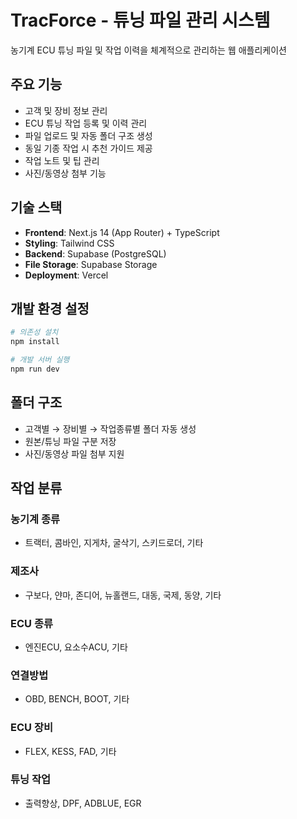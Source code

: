 # TracForce - 튜닝 파일 관리 시스템

농기계 ECU 튜닝 파일 및 작업 이력을 체계적으로 관리하는 웹 애플리케이션

## 주요 기능

- 고객 및 장비 정보 관리
- ECU 튜닝 작업 등록 및 이력 관리
- 파일 업로드 및 자동 폴더 구조 생성
- 동일 기종 작업 시 추천 가이드 제공
- 작업 노트 및 팁 관리
- 사진/동영상 첨부 기능

## 기술 스택

- **Frontend**: Next.js 14 (App Router) + TypeScript
- **Styling**: Tailwind CSS
- **Backend**: Supabase (PostgreSQL)
- **File Storage**: Supabase Storage
- **Deployment**: Vercel

## 개발 환경 설정

```bash
# 의존성 설치
npm install

# 개발 서버 실행
npm run dev
```

## 폴더 구조

- 고객별 → 장비별 → 작업종류별 폴더 자동 생성
- 원본/튜닝 파일 구분 저장
- 사진/동영상 파일 첨부 지원

## 작업 분류

### 농기계 종류
- 트랙터, 콤바인, 지게차, 굴삭기, 스키드로더, 기타

### 제조사
- 구보다, 얀마, 존디어, 뉴홀랜드, 대동, 국제, 동양, 기타

### ECU 종류
- 엔진ECU, 요소수ACU, 기타

### 연결방법
- OBD, BENCH, BOOT, 기타

### ECU 장비
- FLEX, KESS, FAD, 기타

### 튜닝 작업
- 출력향상, DPF, ADBLUE, EGR 